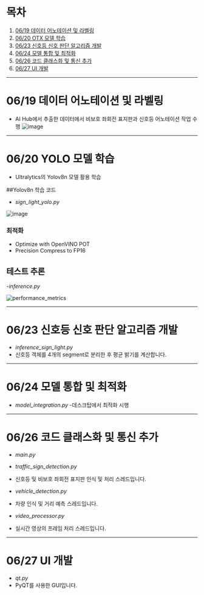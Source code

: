 # 목차

1. [06/19 데이터 어노테이션 및 라벨링](#06/19-데이터-어노테이션-및-라벨링)
2. [06/20 OTX 모델 학습](#06/20-otx-모델-학습)
3. [06/23 신호등 신호 판단 알고리즘 개발](#06/23-신호등-신호-판단-알고리즘-개발)
4. [06/24 모델 통합 및 최적화](#06/24-모델-통합-및-최적화)
5. [06/26 코드 클래스화 및 통신 추가](#06/26-코드-클래스화-및-통신-추가)
6. [06/27 UI 개발](#06/27-UI-개발)

   
---

# 06/19 데이터 어노테이션 및 라벨링
- AI Hub에서 추출한 데이터에서 비보호 좌회전 표지판과 신호등 어노테이션 작업 수행
![image](https://github.com/user-attachments/assets/b32c6ce6-f5fa-430d-b2cf-53ca9259fce7)

---

# 06/20 YOLO 모델 학습
- Ultralytics의 Yolov8n  모델 활용 학습

##Yolov8n 학습 코드
- *sign_light_yolo.py*

![image](https://github.com/user-attachments/assets/8bba31e8-898e-4568-b952-687096993ced)



### 최적화

- Optimize with OpenVINO POT
- Precision Compress to FP16

## 테스트 추론
-*inference.py*

![performance_metrics](https://github.com/suhwanjo/Intel-Edge-AI-Project/assets/112834460/149c796d-6e35-4bc7-97a6-e50096e9f91c)

---

# 06/23 신호등 신호 판단 알고리즘 개발
- *inference_sign_light.py*
- 신호등 객체를 4개의 segment로 분리한 후 평균 밝기를 계산합니다.

---

# 06/24 모델 통합 및 최적화
- *model_integration.py*
-데스크탑에서 최적화 시행

---

# 06/26 코드 클래스화 및 통신 추가
- *main.py*

- *traffic_sign_detection.py*
- 신호등 및 비보호 좌회전 표지판 인식 및 처리 스레드입니다.

- *vehicle_detection.py*
- 차량 인식 및 거리 예측 스레드입니다.

- *video_processor.py*
- 실시간 영상의 프레임 처리 스레드입니다.
---

# 06/27 UI 개발
- *qt.py*
- PyQT를 사용한 GUI입니다.

